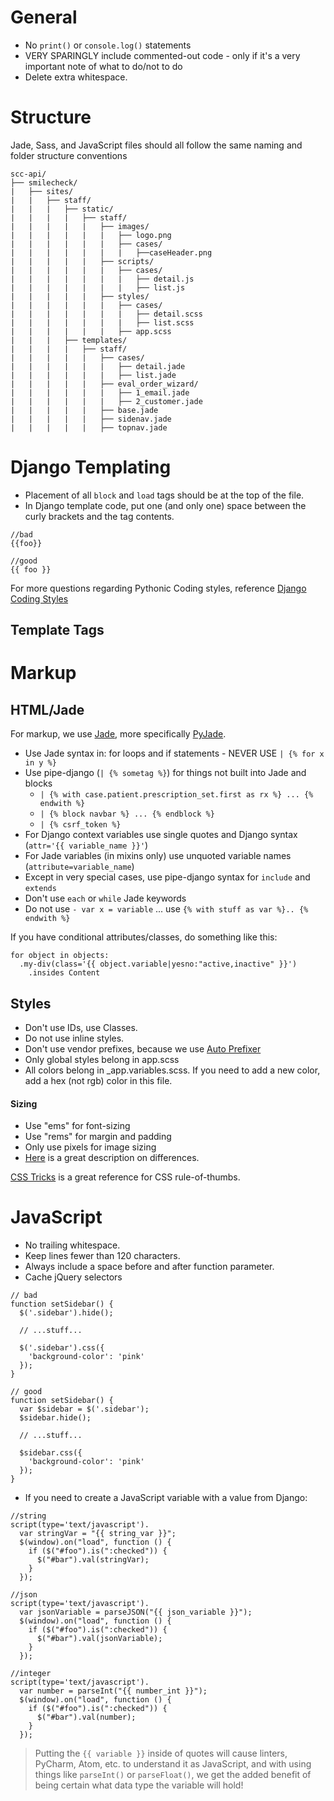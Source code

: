 # General
* No `print()` or `console.log()` statements
* VERY SPARINGLY include commented-out code - only if it's a very important note of what to do/not to do
* Delete extra whitespace. 

# Structure
Jade, Sass, and JavaScript files should all follow the same naming and folder structure conventions
```
scc-api/
├── smilecheck/
|   ├── sites/
|   |   ├── staff/
|   |   |   ├── static/
|   |   |   |   ├── staff/
|   |   |   |   |   ├── images/
|   |   |   |   |   |   ├── logo.png
|   |   |   |   |   |   ├── cases/
|   |   |   |   |   |   |   ├──caseHeader.png
|   |   |   |   |   ├── scripts/
|   |   |   |   |   |   ├── cases/
|   |   |   |   |   |   |   ├── detail.js
|   |   |   |   |   |   |   ├── list.js
|   |   |   |   |   ├── styles/
|   |   |   |   |   |   ├── cases/
|   |   |   |   |   |   |   ├── detail.scss
|   |   |   |   |   |   |   ├── list.scss
|   |   |   |   |   |   ├── app.scss
|   |   |   ├── templates/
|   |   |   |   ├── staff/
|   |   |   |   |   ├── cases/
|   |   |   |   |   |   ├── detail.jade
|   |   |   |   |   |   ├── list.jade
|   |   |   |   |   ├── eval_order_wizard/
|   |   |   |   |   |   ├── 1_email.jade
|   |   |   |   |   |   ├── 2_customer.jade
|   |   |   |   |   ├── base.jade
|   |   |   |   |   ├── sidenav.jade
|   |   |   |   |   ├── topnav.jade
```

# Django Templating
* Placement of all `block` and `load` tags should be at the top of the file.
* In Django template code, put one (and only one) space between the curly brackets and the tag contents.
```
//bad
{{foo}}

//good
{{ foo }}
```

For more questions regarding Pythonic Coding styles, reference [Django Coding Styles](https://docs.djangoproject.com/en/1.9/internals/contributing/writing-code/coding-style/)
## Template Tags

# Markup
## HTML/Jade 
For markup, we use [Jade](http://jade-lang.com/), more specifically [PyJade](https://github.com/syrusakbary/pyjade).

* Use Jade syntax in: for loops and if statements - NEVER USE `| {% for x in y %}`
* Use pipe-django (`| {% sometag %}`) for things not built into Jade and blocks
  * `| {% with case.patient.prescription_set.first as rx %} ... {% endwith %}`
  * `| {% block navbar %} ... {% endblock %}`
  * `| {% csrf_token %}`
* For Django context variables use single quotes and Django syntax (`attr='{{ variable_name }}'`)
* For Jade variables (in mixins only) use unquoted variable names (`attribute=variable_name`)
* Except in very special cases, use pipe-django syntax for `include` and `extends`
* Don't use `each` or `while` Jade keywords
* Do not use `- var x = variable` ... use `{% with stuff as var %}.. {% endwith %}`

If you have conditional attributes/classes, do something like this:
```
for object in objects:
  .my-div(class='{{ object.variable|yesno:"active,inactive" }}')
    .insides Content
```

## Styles
* Don't use IDs, use Classes.
* Do not use inline styles. 
* Don't use vendor prefixes, because we use [Auto Prefixer](https://css-tricks.com/autoprefixer/)
* Only global styles belong in app.scss
* All colors belong in _app.variables.scss. If you need to add a new color, add a hex (not rgb) color in this file.

#### Sizing
* Use "ems" for font-sizing
* Use "rems" for margin and padding
* Only use pixels for image sizing
* [Here](https://j.eremy.net/confused-about-rem-and-em/) is a great description on differences.

[CSS Tricks](https://css-tricks.com/) is a great reference for CSS rule-of-thumbs.

# JavaScript
* No trailing whitespace.
* Keep lines fewer than 120 characters.
* Always include a space before and after function parameter.
* Cache jQuery selectors

```
// bad
function setSidebar() {
  $('.sidebar').hide();

  // ...stuff...

  $('.sidebar').css({
    'background-color': 'pink'
  });
}

// good
function setSidebar() {
  var $sidebar = $('.sidebar');
  $sidebar.hide();

  // ...stuff...

  $sidebar.css({
    'background-color': 'pink'
  });
}
```

* If you need to create a JavaScript variable with a value from Django:
```
//string
script(type='text/javascript').
  var stringVar = "{{ string_var }}";
  $(window).on("load", function () {
    if ($("#foo").is(":checked")) {
      $("#bar").val(stringVar);
    }
  });

//json
script(type='text/javascript').
  var jsonVariable = parseJSON("{{ json_variable }}");
  $(window).on("load", function () {
    if ($("#foo").is(":checked")) {
      $("#bar").val(jsonVariable);
    }
  });

//integer
script(type='text/javascript').
  var number = parseInt("{{ number_int }}");
  $(window).on("load", function () {
    if ($("#foo").is(":checked")) {
      $("#bar").val(number);
    }
  });
```
> Putting the `{{ variable }}` inside of quotes will cause linters, PyCharm, Atom, etc. to understand it as JavaScript, and with using things like `parseInt()` or `parseFloat()`, we get the added benefit of being certain what data type the variable will hold!